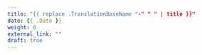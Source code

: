 ```yaml
---
title: "{{ replace .TranslationBaseName "-" " " | title }}"
date: {{ .Date }}
weight: 0
external_link: ""
draft: true
---
```

